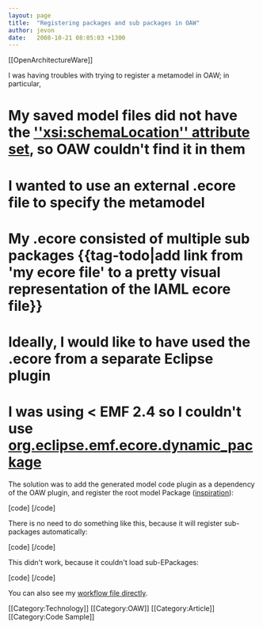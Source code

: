 ```yaml
---
layout: page
title:  "Registering packages and sub packages in OAW"
author: jevon
date:   2008-10-21 08:05:03 +1300
---
```


[[OpenArchitectureWare]]

I was having troubles with trying to register a metamodel in OAW; in particular,
# My saved model files did not have the <a href="http://www.openarchitectureware.org/forum/print.php?id=9122">''xsi:<!-- -->schemaLocation'' attribute set</a>, so OAW couldn't find it in them
# I wanted to use an external .ecore file to specify the metamodel
# My .ecore consisted of multiple sub packages {{tag-todo|add link from 'my ecore file' to a pretty visual representation of the IAML ecore file}}
# Ideally, I would like to have used the .ecore from a separate Eclipse plugin
# I was using < EMF 2.4 so I couldn't use <a href="http://www.eclipsezone.com/eclipse/forums/t107146.html">org.eclipse.emf.ecore.dynamic_package</a>

The solution was to add the generated model code plugin as a dependency of the OAW plugin, and register the root model Package (<a href="http://www.mmrotzek.de/software-development/model-driven/generate-html-report-of-a-model-transformation-tracing-model/trackback">inspiration</a>):

[code]<bean class="org.eclipse.mwe.emf.StandaloneSetup">
  <platformUri value=".."/>
  <registerGeneratedEPackage value="org.openiaml.model.model.ModelPackage" />
</bean>[/code]

There is no need to do something like this, because it will register sub-packages automatically:

[code]  <!-- not needed -->
  <registerGeneratedEPackage value="org.openiaml.model.model.visual.VisualPackage" />[/code]

This didn't work, because it couldn't load sub-EPackages:

[code]  <!-- doesn't load sub packages: -->
  <registerEcoreFile value="src/metamodel/iaml.ecore"/>[/code]

You can also see my <a href="http://code.google.com/p/iaml/source/diff?spec=svn216&r=216&format=side&path=/branches/2008-10-codegen-oaw/org.openiaml.model.codegen.oaw/src/workflow/generator.oaw">workflow file directly</a>.

[[Category:Technology]]
[[Category:OAW]]
[[Category:Article]]
[[Category:Code Sample]]